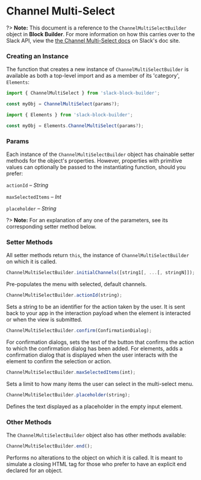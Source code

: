 # Channel Multi-Select

?> **Note:** This document is a reference to the `ChannelMultiSelectBuilder` object in **Block Builder**. For more information on how this carries over to the Slack API, view the [the Channel Multi-Select docs](https:&#x2F;&#x2F;api.slack.com&#x2F;reference&#x2F;block-kit&#x2F;block-elements#channel_multi_select) on Slack's doc site.

### Creating an Instance 

The function that creates a new instance of `ChannelMultiSelectBuilder` is available as both a top-level import and as a member of its 'category', `Elements`:

```javascript
import { ChannelMultiSelect } from 'slack-block-builder';

const myObj = ChannelMultiSelect(params?);

```

```javascript
import { Elements } from 'slack-block-builder';

const myObj = Elements.ChannelMultiSelect(params?);
```

### Params

Each instance of the `ChannelMultiSelectBuilder` object has chainable setter methods for the object's properties. However, properties with primitive values can optionally be passed to the instantiating function, should you prefer:

`actionId` – *String*

`maxSelectedItems` – *Int*

`placeholder` – *String*


?> **Note:** For an explanation of any one of the parameters, see its corresponding setter method below.

### Setter Methods

All setter methods return `this`, the instance of `ChannelMultiSelectBuilder` on which it is called.

```javascript
ChannelMultiSelectBuilder.initialChannels([string1[, ...[, stringN]]);
```

Pre-populates the menu with selected, default channels. 
```javascript
ChannelMultiSelectBuilder.actionId(string);
```

Sets a string to be an identifier for the action taken by the user. It is sent back to your app in the interaction payload when the element is interacted or when the view is submitted. 
```javascript
ChannelMultiSelectBuilder.confirm(ConfirmationDialog);
```

For confirmation dialogs, sets the text of the button that confirms the action to which the confirmation dialog has been added. For elements, adds a confirmation dialog that is displayed when the user interacts with the element to confirm the selection or action. 
```javascript
ChannelMultiSelectBuilder.maxSelectedItems(int);
```

Sets a limit to how many items the user can select in the multi-select menu. 
```javascript
ChannelMultiSelectBuilder.placeholder(string);
```

Defines the text displayed as a placeholder in the empty input element. 

### Other Methods

The `ChannelMultiSelectBuilder` object also has other methods available:

```javascript
ChannelMultiSelectBuilder.end();
```

Performs no alterations to the object on which it is called. It is meant to simulate a closing HTML tag for those who prefer to have an explicit end declared for an object. 
